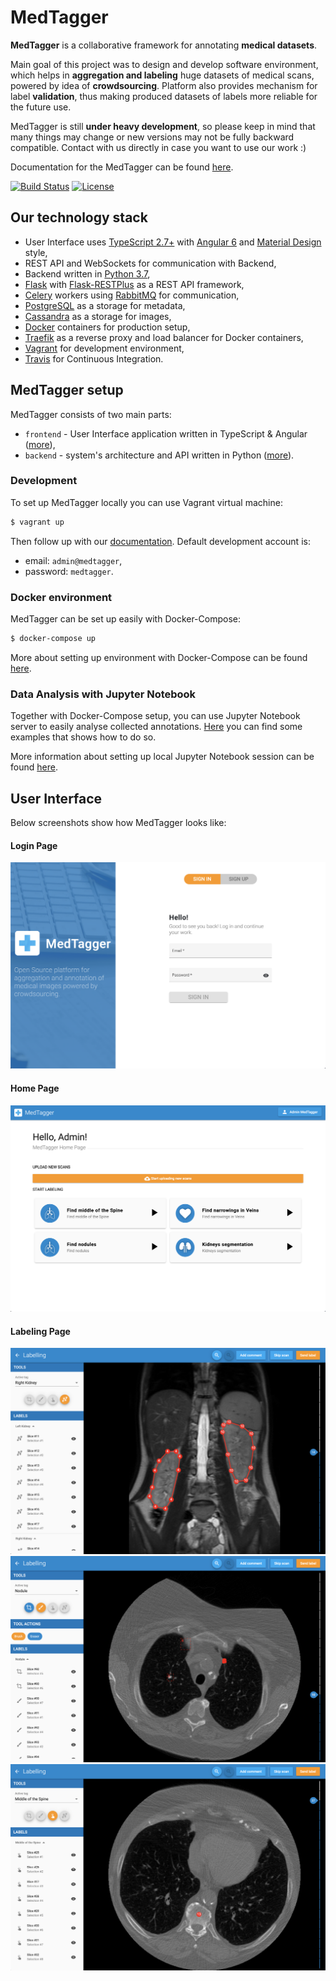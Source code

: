 # MedTagger

**MedTagger** is a collaborative framework for annotating **medical datasets**.

Main goal of this project was to design and develop software environment,
which helps in **aggregation and labeling** huge datasets of medical scans,
powered by idea of **crowdsourcing**. Platform also provides mechanism for
label **validation**, thus making produced datasets of labels more reliable
for the future use.

MedTagger is still **under heavy development**, so please keep in mind that
many things may change or new versions may not be fully backward compatible.
Contact with us directly in case you want to use our work :)

Documentation for the MedTagger can be found [here](/docs).

[![Build Status](https://travis-ci.com/medtagger/MedTagger.svg?branch=master)](https://travis-ci.com/medtagger/MedTagger)
[![License](https://img.shields.io/badge/License-Apache%202.0-blue.svg)](https://opensource.org/licenses/Apache-2.0)

## Our technology stack

 - User Interface uses [TypeScript 2.7+](http://typescriptlang.org/) with [Angular 6](http://angular.io/) and [Material Design](http://material.angular.io/) style,
 - REST API and WebSockets for communication with Backend,
 - Backend written in [Python 3.7](https://www.python.org),
 - [Flask](http://flask.pocoo.org/) with [Flask-RESTPlus](http://flask-restplus.readthedocs.io/) as a REST API framework,
 - [Celery](http://www.celeryproject.org/) workers using [RabbitMQ](https://www.rabbitmq.com/) for communication,
 - [PostgreSQL](https://www.postgresql.org/) as a storage for metadata,
 - [Cassandra](http://cassandra.apache.org/) as a storage for images,
 - [Docker](http://docker.com/) containers for production setup,
 - [Traefik](https://traefik.io/) as a reverse proxy and load balancer for Docker containers,
 - [Vagrant](https://www.vagrantup.com) for development environment,
 - [Travis](http://travis-ci.org/) for Continuous Integration.

## MedTagger setup

MedTagger consists of two main parts:
 - `frontend` - User Interface application written in TypeScript & Angular ([more](/frontend)),
 - `backend` - system's architecture and API written in Python ([more](/backend)).

### Development

To set up MedTagger locally you can use Vagrant virtual machine:

```bash
$ vagrant up
```

Then follow up with our [documentation](/docs). Default development account is:
 - email: `admin@medtagger`,
 - password: `medtagger`.

### Docker environment

MedTagger can be set up easily with Docker-Compose:

```bash
$ docker-compose up
```

More about setting up environment with Docker-Compose can be found [here](/docs/setup_with_docker_compose.md).

### Data Analysis with Jupyter Notebook

Together with Docker-Compose setup, you can use Jupyter Notebook server to easily analyse collected annotations.
 [Here](/examples/data_analysis) you can find some examples that shows how to do so.

More information about setting up local Jupyter Notebook session can be found [here](/docs/jupyter_notebook.md).

## User Interface

Below screenshots show how MedTagger looks like:

#### Login Page
![Login Page](/docs/assets/login-page.png)

#### Home Page
![Home Page](/docs/assets/home-page.png)

#### Labeling Page
![Labeling Page](/docs/assets/labeling-page-1.png)
![Labeling Page](/docs/assets/labeling-page-2.png)
![Labeling Page](/docs/assets/labeling-page-3.png)
